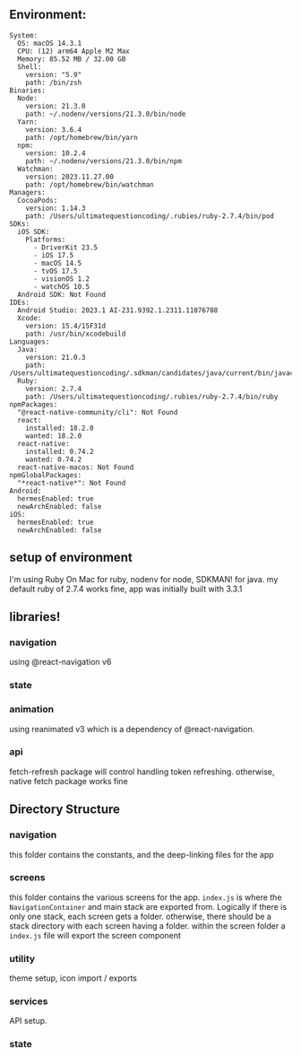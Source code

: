 ## Environment:

```
System:
  OS: macOS 14.3.1
  CPU: (12) arm64 Apple M2 Max
  Memory: 85.52 MB / 32.00 GB
  Shell:
    version: "5.9"
    path: /bin/zsh
Binaries:
  Node:
    version: 21.3.0
    path: ~/.nodenv/versions/21.3.0/bin/node
  Yarn:
    version: 3.6.4
    path: /opt/homebrew/bin/yarn
  npm:
    version: 10.2.4
    path: ~/.nodenv/versions/21.3.0/bin/npm
  Watchman:
    version: 2023.11.27.00
    path: /opt/homebrew/bin/watchman
Managers:
  CocoaPods:
    version: 1.14.3
    path: /Users/ultimatequestioncoding/.rubies/ruby-2.7.4/bin/pod
SDKs:
  iOS SDK:
    Platforms:
      - DriverKit 23.5
      - iOS 17.5
      - macOS 14.5
      - tvOS 17.5
      - visionOS 1.2
      - watchOS 10.5
  Android SDK: Not Found
IDEs:
  Android Studio: 2023.1 AI-231.9392.1.2311.11076708
  Xcode:
    version: 15.4/15F31d
    path: /usr/bin/xcodebuild
Languages:
  Java:
    version: 21.0.3
    path: /Users/ultimatequestioncoding/.sdkman/candidates/java/current/bin/javac
  Ruby:
    version: 2.7.4
    path: /Users/ultimatequestioncoding/.rubies/ruby-2.7.4/bin/ruby
npmPackages:
  "@react-native-community/cli": Not Found
  react:
    installed: 18.2.0
    wanted: 18.2.0
  react-native:
    installed: 0.74.2
    wanted: 0.74.2
  react-native-macos: Not Found
npmGlobalPackages:
  "*react-native*": Not Found
Android:
  hermesEnabled: true
  newArchEnabled: false
iOS:
  hermesEnabled: true
  newArchEnabled: false
  ```

## setup of environment
I'm using Ruby On Mac for ruby, nodenv for node, SDKMAN! for java. my default ruby of 2.7.4 works fine, app was initially built with 3.3.1

## libraries!

### navigation
using @react-navigation v6

### state

### animation
using reanimated v3 which is a dependency of @react-navigation.

### api
fetch-refresh package will control handling token refreshing. otherwise, native fetch package works fine

## Directory Structure

### navigation
this folder contains the constants, and the deep-linking files for the app

### screens
this folder contains the various screens for the app. ```index.js``` is where the ```NavigationContainer``` and main stack are exported from. Logically if there is only one stack, each screen gets a folder. otherwise, there should be a stack directory with each screen having a folder. within the screen folder a ```index.js``` file will export the screen component

### utility
theme setup, icon import / exports

### services
API setup. 

### state
